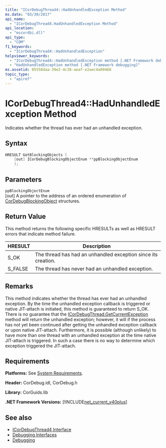 ```yaml
---
title: "ICorDebugThread4::HadUnhandledException Method"
ms.date: "03/30/2017"
api_name: 
  - "ICorDebugThread4.HadUnhandledException Method"
api_location: 
  - "mscordbi.dll"
api_type: 
  - "COM"
f1_keywords: 
  - "ICorDebugThread4::HadUnhandledException"
helpviewer_keywords: 
  - "ICorDebugThread4::HadUnhandledException method [.NET Framework debugging]"
  - "HadUnhandledException method [.NET Framework debugging]"
ms.assetid: 05558daa-39e2-4c38-aeaf-e2aec4a09468
topic_type: 
  - "apiref"
---
```

# ICorDebugThread4::HadUnhandledException Method
Indicates whether the thread has ever had an unhandled exception.  
  
## Syntax  
  
```cpp  
HRESULT GetBlockingObjects (  
    [out] ICorDebugBlockingObjectEnum **ppBlockingObjectEnum  
    );  
```  
  
## Parameters  
 `ppBlockingObjectEnum`  
 [out] A pointer to the address of an ordered enumeration of [CorDebugBlockingObject](cordebugblockingobject-structure.md) structures.  
  
## Return Value  
 This method returns the following specific HRESULTs as well as HRESULT errors that indicate method failure.  
  
|HRESULT|Description|  
|-------------|-----------------|  
|S_OK|The thread has had an unhandled exception since its creation.|  
|S_FALSE|The thread has never had an unhandled exception.|  
  
## Remarks  
 This method indicates whether the thread has ever had an unhandled exception. By the time the unhandled exception callback is triggered or native JIT-attach is initiated, this method is guaranteed to return S_OK. There is no guarantee that the [ICorDebugThread.GetCurrentException](icordebugthread-getcurrentexception-method.md) method will return the unhandled exception; however, it will if the process has not yet been continued after getting the unhandled exception callback or upon native JIT-attach. Furthermore, it is possible (although unlikely) to have more than one thread with an unhandled exception at the time native JIT-attach is triggered. In such a case there is no way to determine which exception triggered the JIT-attach.  
  
## Requirements  
 **Platforms:** See [System Requirements](../../get-started/system-requirements.md).  
  
 **Header:** CorDebug.idl, CorDebug.h  
  
 **Library:** CorGuids.lib  
  
 **.NET Framework Versions:** [!INCLUDE[net_current_v40plus](../../../../includes/net-current-v40plus-md.md)]  
  
## See also

- [ICorDebugThread4 Interface](icordebugthread4-interface.md)
- [Debugging Interfaces](debugging-interfaces.md)
- [Debugging](index.md)
